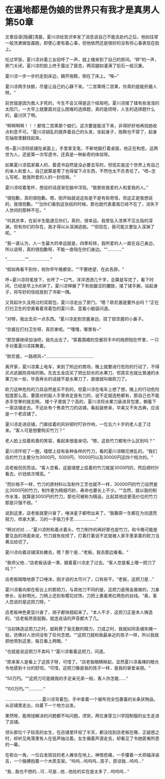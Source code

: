 # 在遍地都是伪娘的世界只有我才是真男人 第50章

文章目录[隐藏]清晨，夏川凉给宫沢幸发了消息说自己不能去赴约之后，他如往常一般洗漱做饭晨跑，即使心里有着心事，但他依然还是很好的没有将心事表现在脸上。

吃过早饭，夏川凉对着三女招呼了一声，就上楼来到了自己的房间。“砰“的一声，房门关闭，夏川凉的脸上终于露出了疲态，两双腿如灌满了铅石一般沉重。

夏川凉一步一步的走到床边，踢开拖鞋，倒在了床上。“唉~“

夏川凉两手扶额，尽量让自己的心静下来。“二宫熏呀二宫熏，你真的是能折磨人呀。“

前世就是因为救人才死的，今生不会又得是这个结局吧。夏川凉揉了揉有些发涨的太阳穴，一大早上就要面对这么困难的选择题，真的是烦呀，人生的选择题什么的，最讨厌了啊。

“啊啊啊啊！！！都怪二宫熏那个娘们，这次要是能活下来，非得好好地再找她收点利息不可。“夏川凉胡乱的拨弄着自己的头发，坐起身子，拖鞋也不穿了，起身在抽屉里翻找起来。

唔~夏川凉将纸铺在桌面上，手里拿支笔，不断地敲打着桌面，他正在构思。这两世为人，还是第一次写遗书，还真是一种新奇的体验呀。

如果夏川凉孤家寡人的，着遗书自然是没必要去写的，但现实是这个世界上有自己的亲人和爱人，自己就算是寄了也得留下点东西，不然也太不负责任了。“唔~怎么写呢，致我所爱的人的一封信嘛。“

夏川凉咬着笔杆，想说的话逐渐在脑中浮现。“致那些我爱的人和爱我的人。”

“很抱歉，真的很抱歉。嗯，刚开始就说这些是不是有些奇怪，但这正是我想说的，我很抱歉。““当你们看到这张纸的时候，那也就代表着我已经不在了，消失于人世间的那种不在。“

“何其庆幸，在前半生能遇见你们，真的，很幸运。我曾坠入漆黑不见五指的深渊，但有你们的存在，我才得以从深渊逃脱。““但现在，我可能又要坠入深渊了呢。“

“我一直认为，人一生最大的幸运就是，四季轮转，我所爱的人一直在自己身边，所以说呀，真的很抱歉呀，不能一直陪在你们身边。““…………“

“……………”“………………”

“假如再看不到你，祝你早午晚都安。““不要绝望，在此告辞。“

呼~夏川凉将笔放下，长呼了一口气，洋洋洒洒几千字，总算是写完了，看下时间，已经是早上9点钟了。夏川凉伸展了下有些酸涩的腰肢，揉了揉手腕，站起身子，将写好的信纸放到了书架一隅。

又背起许久没用过的双肩包，夏川凉走出了房门。“嗯？欧尼酱是要外出吗？“正在打扫卫生的空酱看着背着包的夏川凉，歪着小脑袋问道。

“对呀，我出去买一点东西。“夏川凉走到空酱身边，捏了捏空酱的小鼻子。

“空酱在打扫卫生呀，真厉害呢。““嘿嘿，哪里有~“

“那空酱继续加油吧，我先出去了。“穿着围裙的空酱将手中的拖把抱在怀里，一只手对着夏川凉挥舞着。

“欧尼酱，一路顺风~“…………………………………

离开家，夏川凉乘上电车，来到了附近的商场，晚上就要进行危险的行动了，不得买点武器防具啥的嘛。先去五金店买了把比较长的水果刀，但其实也就比普通的水果刀长一些，毕竟再长的话就不是水果刀了，直接就叫做砍刀了。

砍刀这种危险的刀具自然是买不到的，但夏川凉在电车上想了想，晚上的行动危险程度那么高，要面对的敌人手里肯定是有刀的，说不定就连枪都有，那自己也不能赤手空拳的就去啊。
矮个子里挑了个高的，夏川凉将水果刀装进背包里，朝着下一家店铺走去。不远处有个售卖竹刀的店铺，看起装修来，华美又不失古典，应该是一个老店铺了。

夏川凉走进店铺，门扉挂着的风铃顿时叮铃作响，一位五六十岁的老人走了过来。“客人可是想要购买竹刀？“

老人脸上挂着和善的笑容，看起来很是亲切。“嗯，这些竹刀都有什么区别吗？“

夏川凉环视了一圈，墙壁上挂有各种各样的竹刀，看的夏川凉眼花缭乱的。“我们店的竹刀主要分为3000円，5000円，10000円以及30000円这四个档次的。“

店老板侃侃而谈。“客人您看，这面墙壁上挂着的竹刀就是3000円的，然后顺时针看去，价钱依次增高。“

“而价格不一样，竹刀的原材料以及制作工艺也就不一样，30000円的竹刀自然是比3000円的竹刀，制作更为精细巧妙，寿命也要长上不少。““当然，就以我的制作水准，就算是3000円的竹刀，那也可被称为精品，比起其他店更高价位的竹刀那是只强不弱。“

说到这里，店老板就更兴奋了，唾沫星子都喷出来了。“我藤原一生都在为剑道而努力，师承大家，习的一手锻刀手艺………………“

“啊对对对……”夏川凉附和着点着头，竹刀制作的再好那也是竹刀，和今晚可能是要见血的场面来说，竹刀就有些捞了，打着打着说不定就被人家手里拿着的砍刀当黄瓜给切了。

夏川凉向着店铺深处撇去，嗯？那个是…“老板，我去那边看看。“

“我师父他…“店老板话语一滞，跟着夏川凉走了过去。“客人您是看上哪一把刀了吗？“

店老板暗暗地吞了口唾沫，刚才说的太尽兴了，口有些干。“老板，这把刀是…“

夏川凉看向架在柜台上的那把刀，与其他刀不同的是，这把刀是用金属做的，刀身修长，反射明光，刀柄上还刻有樱花纹饰，刀把上裹着黑红两色的丝线。“奥，客人您说的是这把刀呀。“

店老板神色更显兴奋了，胡子都快翘起来了。“本人不才，这把刀正是本人铸造的。“店老板昂首挺胸，就连说话的声音都大了几。

“当初铸造这把刀之时，就耗费了我无数的精力，刀成之时，我就如同丢魂失魄一般，仿佛对人世间没有了任何念想。““这把刀就和我最亲近的孩子一样，所以我就把他带到这里，每日看上两眼。“

“也就是说这把刀不卖吗？“夏川凉看着这把刀，问道。

“原来客人是看上了这孩子呀，可惜了。“店老板眼睛眯起，显然夏川凉毒辣的眼光令他感到十分的舒坦。“可惜，这把刀像是我的孩子一样，是我的挚爱亲朋。“

“50万円。““这把刀可是跟我的手足亲兄弟一般，客人你怎能……“

“100万円。”“…………“

…………………………夏川凉背着包，手中拿着一个被布完全包裹着的长条状物品，从店铺里走出，向着下一个地方出发。

果然呀，能用钱解决的问题都不叫问题。须臾，两位身穿立川学园制服的女生走进了店铺。

领头那位个子较高的女生，在店铺里环视了半天，都没找到店老板在哪，正疑惑之时，却听见角落里有人在低声抽泣着。女生循着声源走去，却看见了令她匪夷所思的一幕。

在柜台一角，一位白发斑驳的老人瘫坐在地上，神情悲痛，一手攥着一大把福泽谕吉，一个胳膊抱着一个木质支架。“呜呜…呜呜呜…孩子，原谅我…呜呜…“

“我…我也不想的…可…可是…他…他给的实在是太多了…呜呜呜…“